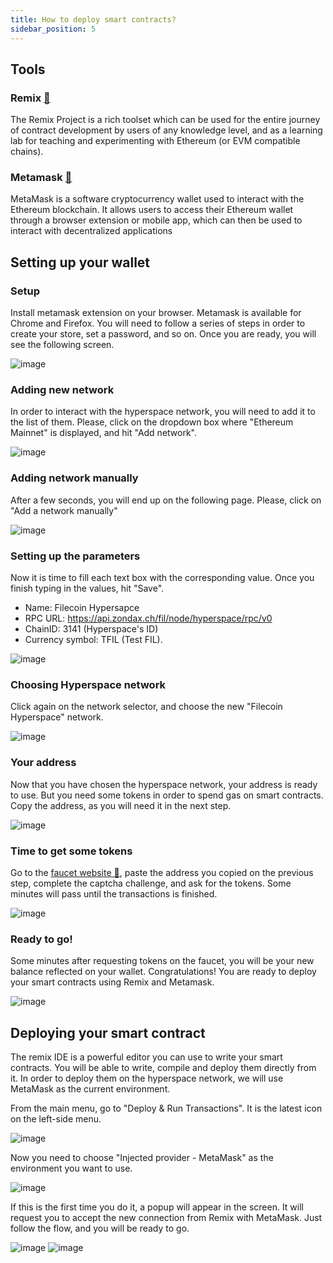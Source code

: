 ```yaml
---
title: How to deploy smart contracts?
sidebar_position: 5
---
```


## Tools

### Remix [:link:](https://remix-project.org/)

The Remix Project is a rich toolset which can be used for the entire journey of contract development by users of any knowledge level, and as a learning lab for teaching and experimenting with Ethereum (or EVM compatible chains).

### Metamask [:link:](https://metamask.io)

MetaMask is a software cryptocurrency wallet used to interact with the Ethereum blockchain. It allows users to access their Ethereum wallet through a browser extension or mobile app, which can then be used to interact with decentralized applications

## Setting up your wallet

### Setup

Install metamask extension on your browser. Metamask is available for Chrome and Firefox. You will need to follow a series of steps in order to create your store, set a password, and so on.
Once you are ready, you will see the following screen.

![image](assets/hyperspace/1.png)

### Adding new network

In order to interact with the hyperspace network, you will need to add it to the list of them. Please, click on the dropdown box where "Ethereum Mainnet" is displayed, and hit "Add network".

![image](assets/hyperspace/2.png)

### Adding network manually

After a few seconds, you will end up on the following page. Please, click on "Add a network manually"

![image](assets/hyperspace/3.png)

### Setting up the parameters

Now it is time to fill each text box with the corresponding value. Once you finish typing in the values, hit "Save".

-   Name: Filecoin Hypersapce
-   RPC URL: https://api.zondax.ch/fil/node/hyperspace/rpc/v0
-   ChainID: 3141 (Hyperspace's ID)
-   Currency symbol: TFIL (Test FIL).

![image](assets/hyperspace/4.png)

### Choosing Hyperspace network

Click again on the network selector, and choose the new "Filecoin Hyperspace" network.

![image](assets/hyperspace/5.png)

### Your address

Now that you have chosen the hyperspace network, your address is ready to use. But you need some tokens in order to spend gas on smart contracts. Copy the address, as you will need it in the next step.

![image](assets/hyperspace/6.png)

### Time to get some tokens

Go to the [faucet website :link:](https://beryx.zondax.ch/faucet), paste the address you copied on the previous step, complete the captcha challenge, and ask for the tokens. Some minutes will pass until the transactions is finished.

![image](assets/hyperspace/7.png)

### Ready to go!

Some minutes after requesting tokens on the faucet, you will be your new balance reflected on your wallet. Congratulations! You are ready to deploy your smart contracts using Remix and Metamask.

![image](assets/hyperspace/8.png)

## Deploying your smart contract

The remix IDE is a powerful editor you can use to write your smart contracts. You will be able to write, compile and deploy them directly from it. In order to deploy them on the hyperspace network, we will use MetaMask as the current environment.

From the main menu, go to "Deploy & Run Transactions". It is the latest icon on the left-side menu.

![image](assets/remix/1.png)

Now you need to choose "Injected provider - MetaMask" as the environment you want to use.

![image](assets/remix/2.png)

If this is the first time you do it, a popup will appear in the screen. It will request you to accept the new connection from Remix with MetaMask. Just follow the flow, and you will be ready to go.

![image](assets/remix/3.png)
![image](assets/remix/4.png)
